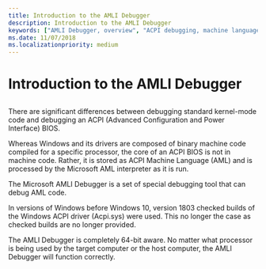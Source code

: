 ```yaml
---
title: Introduction to the AMLI Debugger
description: Introduction to the AMLI Debugger
keywords: ["AMLI Debugger, overview", "ACPI debugging, machine language", "AML interpreter"]
ms.date: 11/07/2018
ms.localizationpriority: medium
---
```


# Introduction to the AMLI Debugger


## <span id="ddk_introduction_to_the_amli_debugger_dbg"></span><span id="DDK_INTRODUCTION_TO_THE_AMLI_DEBUGGER_DBG"></span>


There are significant differences between debugging standard kernel-mode code and debugging an ACPI (Advanced Configuration and Power Interface) BIOS.

Whereas Windows and its drivers are composed of binary machine code compiled for a specific processor, the core of an ACPI BIOS is not in machine code. Rather, it is stored as ACPI Machine Language (AML) and is processed by the Microsoft AML interpreter as it is run.

The Microsoft AMLI Debugger is a set of special debugging tool that can debug AML code. 

In versions of Windows before Windows 10, version 1803 checked builds of the Windows ACPI driver (Acpi.sys) were used. This no longer the case as checked builds are no longer provided.

The AMLI Debugger is completely 64-bit aware. No matter what processor is being used by the target computer or the host computer, the AMLI Debugger will function correctly.

 

 





